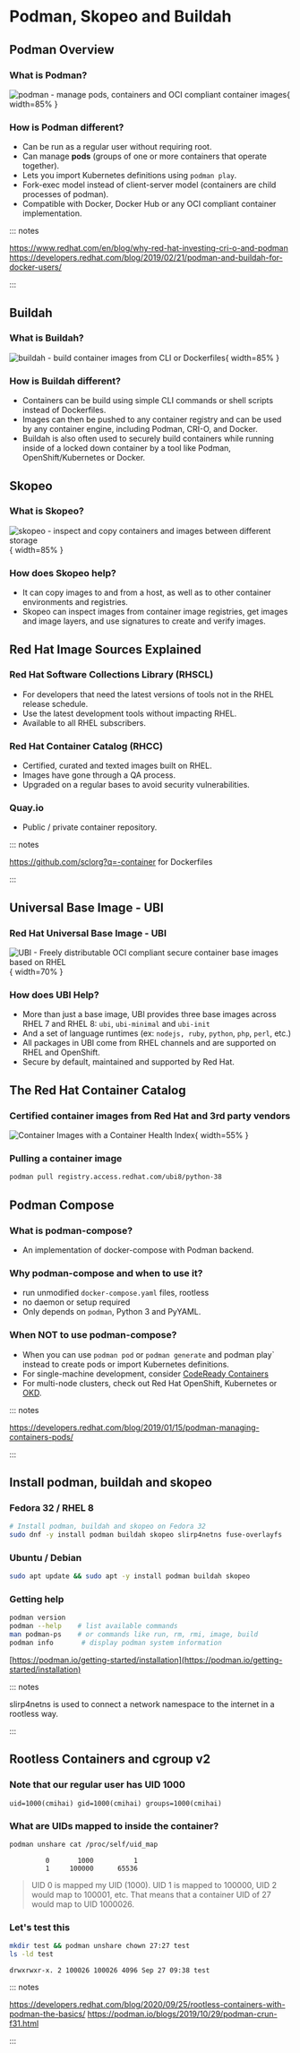 Podman, Skopeo and Buildah
==========================

Podman Overview
---------------

### What is Podman?

![podman - manage pods, containers and OCI compliant container images](img/podman.png){ width=85% }

### How is Podman different?

- Can be run as a regular user without requiring root.
- Can manage **pods** (groups of one or more containers that operate together).
- Lets you import Kubernetes definitions using `podman play`.
- Fork-exec model instead of client-server model (containers are child processes of podman).
- Compatible with Docker, Docker Hub or any OCI compliant container implementation.


::: notes

https://www.redhat.com/en/blog/why-red-hat-investing-cri-o-and-podman
https://developers.redhat.com/blog/2019/02/21/podman-and-buildah-for-docker-users/

:::



Buildah
-------

### What is Buildah?

![buildah - build container images from CLI or Dockerfiles](img/buildah.png){ width=85% }

### How is Buildah different?

- Containers can be build using simple CLI commands or shell scripts instead of Dockerfiles.
- Images can then be pushed to any container registry and can be used by any container engine, including Podman, CRI-O, and Docker.
- Buildah is also often used to securely build containers while running inside of a locked down container by a tool like Podman, OpenShift/Kubernetes or Docker.


Skopeo
------

### What is Skopeo?

![skopeo - inspect and copy containers and images between different storage](img/skopeo.png){ width=85% }

### How does Skopeo help?

- It can copy images to and from a host, as well as to other container environments and registries.
- Skopeo can inspect images from container image registries, get images and image layers, and use signatures to create and verify images.


Red Hat Image Sources Explained
-------------------------------

### Red Hat Software Collections Library (RHSCL)

- For developers that need the latest versions of tools not in the RHEL release schedule.
- Use the latest development tools without impacting RHEL.
- Available to all RHEL subscribers.

### Red Hat Container Catalog (RHCC)

- Certified, curated and texted images built on RHEL.
- Images have gone through a QA process.
- Upgraded on a regular bases to avoid security vulnerabilities.


### Quay.io

- Public / private container repository.

::: notes

https://github.com/sclorg?q=-container for Dockerfiles

:::


Universal Base Image - UBI
--------------------------

### Red Hat Universal Base Image - UBI

![UBI - Freely distributable OCI compliant secure container base images based on RHEL](img/ubi.png){ width=70% }

### How does UBI Help?

- More than just a base image, UBI provides three base images across RHEL 7 and RHEL 8: `ubi`, `ubi-minimal` and `ubi-init`
- And a set of language runtimes (ex: `nodejs, ruby`, `python`, `php`, `perl`, etc.)
- All packages in UBI come from RHEL channels and are supported on RHEL and OpenShift.
- Secure by default, maintained and supported by Red Hat.


The Red Hat Container Catalog
-----------------------------

### Certified container images from Red Hat and 3rd party vendors

![Container Images with a Container Health Index](img/red-hat-catalog.png){ width=55% }


### Pulling a container image

```bash
podman pull registry.access.redhat.com/ubi8/python-38
```


Podman Compose
--------------

### What is podman-compose?

- An implementation of docker-compose with Podman backend.


### Why podman-compose and when to use it?

- run unmodified `docker-compose.yaml` files, rootless
- no daemon or setup required
- Only depends on `podman`, Python 3 and PyYAML.


### When NOT to use podman-compose?

- When you can use `podman pod` or `podman generate` and podman play` instead to create pods or import Kubernetes definitions.
- For single-machine development, consider [CodeReady Containers](https://developers.redhat.com/products/codeready-containers/overview)
- For multi-node clusters, check out Red Hat OpenShift, Kubernetes or [OKD](https://www.okd.io/minishift/).


::: notes

https://developers.redhat.com/blog/2019/01/15/podman-managing-containers-pods/

:::

Install podman, buildah and skopeo
----------------------------------

### Fedora 32 / RHEL 8

```bash
# Install podman, buildah and skopeo on Fedora 32
sudo dnf -y install podman buildah skopeo slirp4netns fuse-overlayfs
```

### Ubuntu / Debian

```bash
sudo apt update && sudo apt -y install podman buildah skopeo
```

### Getting help

```bash
podman version
podman --help    # list available commands
man podman-ps    # or commands like run, rm, rmi, image, build
podman info 	  # display podman system information
```

[https://podman.io/getting-started/installation](https://podman.io/getting-started/installation)


::: notes

slirp4netns is used to connect a network namespace to the internet in a rootless way.

:::


Rootless Containers and cgroup v2
----------------------------------

### Note that our regular user has UID 1000

```
uid=1000(cmihai) gid=1000(cmihai) groups=1000(cmihai)
```

### What are UIDs mapped to inside the container?

```bash
podman unshare cat /proc/self/uid_map
```

```
         0       1000          1
         1     100000      65536
```

> UID 0 is mapped my UID (1000). UID 1 is mapped to 100000, UID 2 would map to 100001, etc. That means that a container UID of 27 would map to UID 1000026.


### Let's test this

```bash
mkdir test && podman unshare chown 27:27 test
ls -ld test
```

```
drwxrwxr-x. 2 100026 100026 4096 Sep 27 09:38 test
```

::: notes

https://developers.redhat.com/blog/2020/09/25/rootless-containers-with-podman-the-basics/
https://podman.io/blogs/2019/10/29/podman-crun-f31.html

:::
